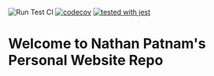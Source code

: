 ![Run Test CI](https://github.com/Nathan-Patnam/New-Personal-Website/workflows/Run%20Test%20CI/badge.svg)
[![codecov](https://codecov.io/gh/Nathan-Patnam/New-Personal-Website/branch/master/graph/badge.svg)](https://codecov.io/gh/Nathan-Patnam/New-Personal-Website)
[![tested with jest](https://img.shields.io/badge/tested_with-jest-99424f.svg)](https://github.com/facebook/jest)

# Welcome to Nathan Patnam's Personal Website Repo
